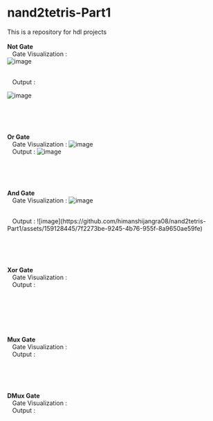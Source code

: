 # nand2tetris-Part1
This is a repository for hdl projects
<br><br>
<b>Not Gate</b><br>
&nbsp;&nbsp;&nbsp;Gate Visualization : <br>
![image](https://github.com/himanshijangra08/nand2tetris-Part1/assets/159128445/7bf1359e-188e-4197-b370-b8490e7cbbed)

<br>
&nbsp;&nbsp;&nbsp;Output : <br> 

![image](https://github.com/narendrachatterjee/nand2tetris-Part1-him/assets/48941364/78834b08-48eb-452a-ae95-738761e0e628)



<br><br><br>

<b>Or Gate</b><br>
&nbsp;&nbsp;&nbsp;Gate Visualization :
![image](https://github.com/himanshijangra08/nand2tetris-Part1/assets/159128445/4c819a61-4b9c-416a-9ad2-5ead387c03ae)
<br>
&nbsp;&nbsp;&nbsp;Output :
![image](https://github.com/himanshijangra08/nand2tetris-Part1/assets/159128445/f699aae3-a3b0-4815-8bd6-78def20e4131)






 <br><br><br>

<b>And Gate</b><br>
&nbsp;&nbsp;&nbsp;Gate Visualization :
![image](https://github.com/himanshijangra08/nand2tetris-Part1/assets/159128445/f7ced0b8-b97c-4f0a-8251-e3a58b5a3832)

<br>
&nbsp;&nbsp;&nbsp;Output :
![image](https://github.com/himanshijangra08/nand2tetris-Part1/assets/159128445/7f2273be-9245-4b76-955f-8a9650ae59fe)


 <br>






 <br><br><br>

<b>Xor Gate</b><br>
&nbsp;&nbsp;&nbsp;Gate Visualization : 
<br>
&nbsp;&nbsp;&nbsp;Output :

 <br>






 <br><br><br>

<b>Mux Gate</b><br>
&nbsp;&nbsp;&nbsp;Gate Visualization :
<br>
&nbsp;&nbsp;&nbsp;Output :




<br><br><br>

<b>DMux Gate</b><br>
&nbsp;&nbsp;&nbsp;Gate Visualization :
<br>
&nbsp;&nbsp;&nbsp;Output :




 <br>
